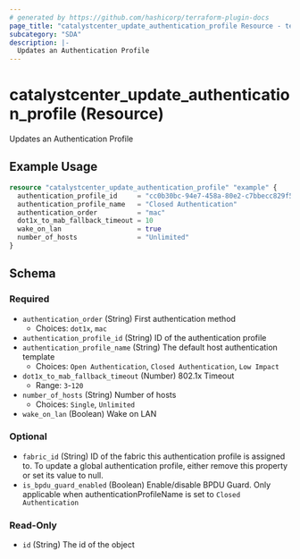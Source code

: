 ```yaml
---
# generated by https://github.com/hashicorp/terraform-plugin-docs
page_title: "catalystcenter_update_authentication_profile Resource - terraform-provider-catalystcenter"
subcategory: "SDA"
description: |-
  Updates an Authentication Profile
---
```


# catalystcenter_update_authentication_profile (Resource)

Updates an Authentication Profile

## Example Usage

```terraform
resource "catalystcenter_update_authentication_profile" "example" {
  authentication_profile_id     = "cc0b30bc-94e7-458a-80e2-c7bbecc829f5"
  authentication_profile_name   = "Closed Authentication"
  authentication_order          = "mac"
  dot1x_to_mab_fallback_timeout = 10
  wake_on_lan                   = true
  number_of_hosts               = "Unlimited"
}
```

<!-- schema generated by tfplugindocs -->
## Schema

### Required

- `authentication_order` (String) First authentication method
  - Choices: `dot1x`, `mac`
- `authentication_profile_id` (String) ID of the authentication profile
- `authentication_profile_name` (String) The default host authentication template
  - Choices: `Open Authentication`, `Closed Authentication`, `Low Impact`
- `dot1x_to_mab_fallback_timeout` (Number) 802.1x Timeout
  - Range: `3`-`120`
- `number_of_hosts` (String) Number of hosts
  - Choices: `Single`, `Unlimited`
- `wake_on_lan` (Boolean) Wake on LAN

### Optional

- `fabric_id` (String) ID of the fabric this authentication profile is assigned to. To update a global authentication profile, either remove this property or set its value to null.
- `is_bpdu_guard_enabled` (Boolean) Enable/disable BPDU Guard. Only applicable when authenticationProfileName is set to `Closed Authentication`

### Read-Only

- `id` (String) The id of the object
